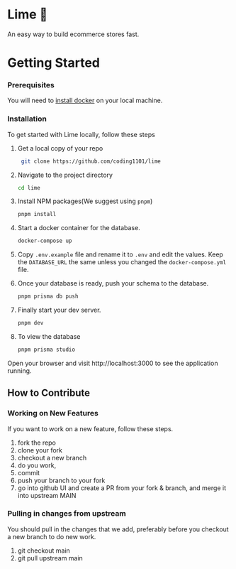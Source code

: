 # Lime 🍋

An easy way to build ecommerce stores fast.

# Getting Started

### Prerequisites

You will need to [install docker](https://www.docker.com/) on your local machine.

### Installation

To get started with Lime locally, follow these steps

1. Get a local copy of your repo
   ```sh
    git clone https://github.com/coding1101/lime
   ```
2. Navigate to the project directory

   ```sh
   cd lime
   ```

3. Install NPM packages(We suggest using `pnpm`)
   ```sh
   pnpm install
   ```
4. Start a docker container for the database.
   ```sh
   docker-compose up
   ```
5. Copy `.env.example` file and rename it to `.env` and edit the values. Keep the `DATABASE_URL` the same unless you changed the `docker-compose.yml` file.

6. Once your database is ready, push your schema to the database.
   ```sh
   pnpm prisma db push
   ```
7. Finally start your dev server.
   ```sh
   pnpm dev
   ```
8. To view the database
   ```sh
   pnpm prisma studio
   ```

Open your browser and visit http://localhost:3000 to see the application running.

## How to Contribute

### Working on New Features

If you want to work on a new feature, follow these steps.

1. fork the repo
2. clone your fork
3. checkout a new branch
4. do you work,
5. commit
6. push your branch to your fork
7. go into github UI and create a PR from your fork & branch, and merge it into upstream MAIN

### Pulling in changes from upstream

You should pull in the changes that we add, preferably before you checkout a new branch to do new work.

1. git checkout main
2. git pull upstream main

